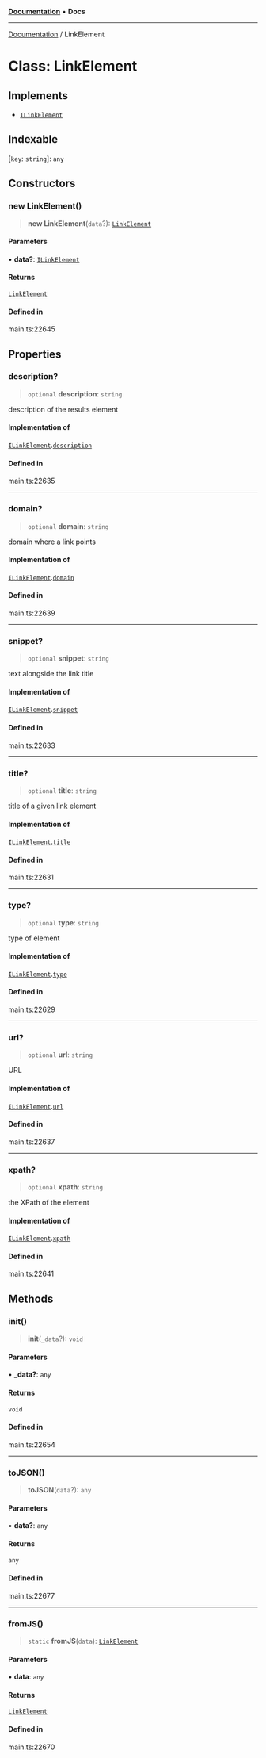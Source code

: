 [**Documentation**](../README.md) • **Docs**

***

[Documentation](../globals.md) / LinkElement

# Class: LinkElement

## Implements

- [`ILinkElement`](../interfaces/ILinkElement.md)

## Indexable

 \[`key`: `string`\]: `any`

## Constructors

### new LinkElement()

> **new LinkElement**(`data`?): [`LinkElement`](LinkElement.md)

#### Parameters

• **data?**: [`ILinkElement`](../interfaces/ILinkElement.md)

#### Returns

[`LinkElement`](LinkElement.md)

#### Defined in

main.ts:22645

## Properties

### description?

> `optional` **description**: `string`

description of the results element

#### Implementation of

[`ILinkElement`](../interfaces/ILinkElement.md).[`description`](../interfaces/ILinkElement.md#description)

#### Defined in

main.ts:22635

***

### domain?

> `optional` **domain**: `string`

domain where a link points

#### Implementation of

[`ILinkElement`](../interfaces/ILinkElement.md).[`domain`](../interfaces/ILinkElement.md#domain)

#### Defined in

main.ts:22639

***

### snippet?

> `optional` **snippet**: `string`

text alongside the link title

#### Implementation of

[`ILinkElement`](../interfaces/ILinkElement.md).[`snippet`](../interfaces/ILinkElement.md#snippet)

#### Defined in

main.ts:22633

***

### title?

> `optional` **title**: `string`

title of a given link element

#### Implementation of

[`ILinkElement`](../interfaces/ILinkElement.md).[`title`](../interfaces/ILinkElement.md#title)

#### Defined in

main.ts:22631

***

### type?

> `optional` **type**: `string`

type of element

#### Implementation of

[`ILinkElement`](../interfaces/ILinkElement.md).[`type`](../interfaces/ILinkElement.md#type)

#### Defined in

main.ts:22629

***

### url?

> `optional` **url**: `string`

URL

#### Implementation of

[`ILinkElement`](../interfaces/ILinkElement.md).[`url`](../interfaces/ILinkElement.md#url)

#### Defined in

main.ts:22637

***

### xpath?

> `optional` **xpath**: `string`

the XPath of the element

#### Implementation of

[`ILinkElement`](../interfaces/ILinkElement.md).[`xpath`](../interfaces/ILinkElement.md#xpath)

#### Defined in

main.ts:22641

## Methods

### init()

> **init**(`_data`?): `void`

#### Parameters

• **\_data?**: `any`

#### Returns

`void`

#### Defined in

main.ts:22654

***

### toJSON()

> **toJSON**(`data`?): `any`

#### Parameters

• **data?**: `any`

#### Returns

`any`

#### Defined in

main.ts:22677

***

### fromJS()

> `static` **fromJS**(`data`): [`LinkElement`](LinkElement.md)

#### Parameters

• **data**: `any`

#### Returns

[`LinkElement`](LinkElement.md)

#### Defined in

main.ts:22670
